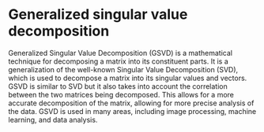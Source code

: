 # Generalized singular value decomposition

Generalized Singular Value Decomposition (GSVD) is a mathematical technique for decomposing a matrix into its constituent parts. It is a generalization of the well-known Singular Value Decomposition (SVD), which is used to decompose a matrix into its singular values and vectors. GSVD is similar to SVD but it also takes into account the correlation between the two matrices being decomposed. This allows for a more accurate decomposition of the matrix, allowing for more precise analysis of the data. GSVD is used in many areas, including image processing, machine learning, and data analysis.
